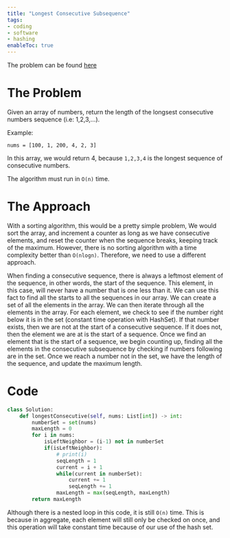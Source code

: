 ```yaml
---
title: "Longest Consecutive Subsequence"
tags:
- coding
- software
- hashing
enableToc: true
---
```

The problem can be found [here](https://leetcode.com/problems/longest-consecutive-sequence/submissions/)

# The Problem
Given an array of numbers, return the length of the longsest consecutive numbers sequence (i.e: 1,2,3,...).

Example:

```nums = [100, 1, 200, 4, 2, 3]```

In this array, we would return 4, because `1,2,3,4` is the longest sequence of consecutive numbers.

The algorithm must run in `O(n)` time.

# The Approach
With a sorting algorithm, this would be a pretty simple problem, We would sort the array, and increment a counter as long as we have consecutive elements, and reset the counter when the sequence breaks, keeping track of the maximum. However, there is no sorting algorithm with a time complexity better than `O(nlogn)`. Therefore, we need to use a different approach.

When finding a consecutive sequence, there is always a leftmost element of the sequence, in other words, the start of the sequence. This element, in this case, will never have a number that is one less than it. We can use this fact to find all the starts to all the sequences in our array. We can create a set of all the elements in the array. We can then iterate through all the elements in the array. For each element, we check to see if the number right below it is in the set (constant time operation with HashSet). If that number exists, then we are not at the start of a consecutive sequence. If it does not, then the element we are at is the start of a sequence. Once we find an element that is the start of a sequence, we begin counting up, finding all the elements in the consecutive subsequence by checking if numbers following are in the set. Once we reach a number not in the set, we have the length of the sequence, and update the maximum length.

# Code
```py
class Solution:
    def longestConsecutive(self, nums: List[int]) -> int:
        numberSet = set(nums)
        maxLength = 0
        for i in nums:
            isLeftNeighbor = (i-1) not in numberSet
            if(isLeftNeighbor):
                # print(i)
                seqLength = 1
                current = i + 1
                while(current in numberSet):
                    current += 1
                    seqLength += 1
                maxLength = max(seqLength, maxLength)
        return maxLength
```

Although there is a nested loop in this code, it is still `O(n)` time. This is because in aggregate, each element will still only be checked on once, and this operation will take constant time because of our use of the hash set.